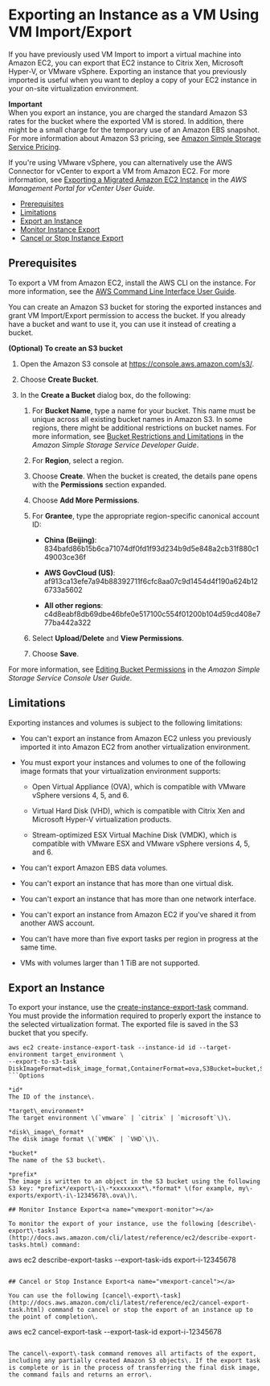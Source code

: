 # Exporting an Instance as a VM Using VM Import/Export<a name="vmexport"></a>

If you have previously used VM Import to import a virtual machine into Amazon EC2, you can export that EC2 instance to Citrix Xen, Microsoft Hyper\-V, or VMware vSphere\. Exporting an instance that you previously imported is useful when you want to deploy a copy of your EC2 instance in your on\-site virtualization environment\.

**Important**  
When you export an instance, you are charged the standard Amazon S3 rates for the bucket where the exported VM is stored\. In addition, there might be a small charge for the temporary use of an Amazon EBS snapshot\. For more information about Amazon S3 pricing, see [Amazon Simple Storage Service Pricing](https://aws.amazon.com/s3/pricing/)\.

If you're using VMware vSphere, you can alternatively use the AWS Connector for vCenter to export a VM from Amazon EC2\. For more information, see [Exporting a Migrated Amazon EC2 Instance](http://docs.aws.amazon.com/amp/latest/userguide/migrate-vms.html#export-instance) in the *AWS Management Portal for vCenter User Guide*\.


+ [Prerequisites](#vmexport-prerequisites)
+ [Limitations](#vmexport-limits)
+ [Export an Instance](#export-instance)
+ [Monitor Instance Export](#vmexport-monitor)
+ [Cancel or Stop Instance Export](#vmexport-cancel)

## Prerequisites<a name="vmexport-prerequisites"></a>

To export a VM from Amazon EC2, install the AWS CLI on the instance\. For more information, see the [AWS Command Line Interface User Guide](http://docs.aws.amazon.com/cli/latest/userguide/)\.

You can create an Amazon S3 bucket for storing the exported instances and grant VM Import/Export permission to access the bucket\. If you already have a bucket and want to use it, you can use it instead of creating a bucket\.

**\(Optional\) To create an S3 bucket**

1. Open the Amazon S3 console at [https://console\.aws\.amazon\.com/s3/](https://console.aws.amazon.com/s3/)\.

1. Choose **Create Bucket**\. 

1. In the **Create a Bucket** dialog box, do the following:

   1. For **Bucket Name**, type a name for your bucket\. This name must be unique across all existing bucket names in Amazon S3\. In some regions, there might be additional restrictions on bucket names\. For more information, see [Bucket Restrictions and Limitations](http://docs.aws.amazon.com/AmazonS3/latest/dev/BucketRestrictions.html) in the *Amazon Simple Storage Service Developer Guide*\.

   1. For **Region**, select a region\.

   1. Choose **Create**\. When the bucket is created, the details pane opens with the **Permissions** section expanded\.

   1. Choose **Add More Permissions**\. 

   1. For **Grantee**, type the appropriate region\-specific canonical account ID:

      + **China \(Beijing\)**: 834bafd86b15b6ca71074df0fd1f93d234b9d5e848a2cb31f880c149003ce36f

      + **AWS GovCloud \(US\)**: af913ca13efe7a94b88392711f6cfc8aa07c9d1454d4f190a624b126733a5602

      + **All other regions**: c4d8eabf8db69dbe46bfe0e517100c554f01200b104d59cd408e777ba442a322

   1. Select **Upload/Delete** and **View Permissions**\.

   1. Choose **Save**\.

For more information, see [Editing Bucket Permissions](http://docs.aws.amazon.com/AmazonS3/latest/user-guide/EditingBucketPermissions.html) in the *Amazon Simple Storage Service Console User Guide*\.

## Limitations<a name="vmexport-limits"></a>

Exporting instances and volumes is subject to the following limitations:

+ You can't export an instance from Amazon EC2 unless you previously imported it into Amazon EC2 from another virtualization environment\.

+ You must export your instances and volumes to one of the following image formats that your virtualization environment supports:

  + Open Virtual Appliance \(OVA\), which is compatible with VMware vSphere versions 4, 5, and 6\.

  + Virtual Hard Disk \(VHD\), which is compatible with Citrix Xen and Microsoft Hyper\-V virtualization products\.

  + Stream\-optimized ESX Virtual Machine Disk \(VMDK\), which is compatible with VMware ESX and VMware vSphere versions 4, 5, and 6\.

+ You can't export Amazon EBS data volumes\.

+ You can't export an instance that has more than one virtual disk\.

+ You can't export an instance that has more than one network interface\.

+ You can't export an instance from Amazon EC2 if you've shared it from another AWS account\.

+ You can't have more than five export tasks per region in progress at the same time\.

+ VMs with volumes larger than 1 TiB are not supported\.

## Export an Instance<a name="export-instance"></a>

To export your instance, use the [create\-instance\-export\-task](http://docs.aws.amazon.com/cli/latest/reference/ec2/create-instance-export-task.html) command\. You must provide the information required to properly export the instance to the selected virtualization format\. The exported file is saved in the S3 bucket that you specify\.

```
aws ec2 create-instance-export-task --instance-id id --target-environment target_environment \
--export-to-s3-task DiskImageFormat=disk_image_format,ContainerFormat=ova,S3Bucket=bucket,S3Prefix=prefix
```Options

*id*  
The ID of the instance\.

*target\_environment*  
The target environment \(`vmware` | `citrix` | `microsoft`\)\.

*disk\_image\_format*  
The disk image format \(`VMDK` | `VHD`\)\.

*bucket*  
The name of the S3 bucket\.

*prefix*  
The image is written to an object in the S3 bucket using the following S3 key: *prefix*/export\-i\-*xxxxxxxx*\.*format* \(for example, my\-exports/export\-i\-12345678\.ova\)\.

## Monitor Instance Export<a name="vmexport-monitor"></a>

To monitor the export of your instance, use the following [describe\-export\-tasks](http://docs.aws.amazon.com/cli/latest/reference/ec2/describe-export-tasks.html) command:

```
aws ec2 describe-export-tasks --export-task-ids export-i-12345678
```

## Cancel or Stop Instance Export<a name="vmexport-cancel"></a>

You can use the following [cancel\-export\-task](http://docs.aws.amazon.com/cli/latest/reference/ec2/cancel-export-task.html) command to cancel or stop the export of an instance up to the point of completion\.

```
aws ec2 cancel-export-task --export-task-id export-i-12345678
```

The cancel\-export\-task command removes all artifacts of the export, including any partially created Amazon S3 objects\. If the export task is complete or is in the process of transferring the final disk image, the command fails and returns an error\.